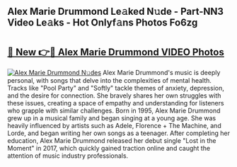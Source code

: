 ## Alex Marie Drummond Le𝚊ked N𝚞de - Part-NN3 Video Le𝚊ks - Hot Onlyf𝚊ns Photos Fo6zg

# <h2><a href="http://ab78845.deff.icu/?id=Alex+Marie+Drummond">🔗 New 👉🔴 Alex Marie Drummond VIDEO Photos</a></h2>

[![Alex Marie Drummond N𝚞des](https://i.imgur.com/rIISA9y.gif)](http://ab78845.deff.icu/?id=Alex+Marie+Drummond)
Alex Marie Drummond's music is deeply personal, with songs that delve into the complexities of mental health. Tracks like "Pool Party" and "Softly" tackle themes of anxiety, depression, and the desire for connection. She bravely shares her own struggles with these issues, creating a space of empathy and understanding for listeners who grapple with similar challenges. Born in 1995, Alex Marie Drummond grew up in a musical family and began singing at a young age. She was heavily influenced by artists such as Adele, Florence + The Machine, and Lorde, and began writing her own songs as a teenager. After completing her education, Alex Marie Drummond released her debut single "Lost in the Moment" in 2017, which quickly gained traction online and caught the attention of music industry professionals.
